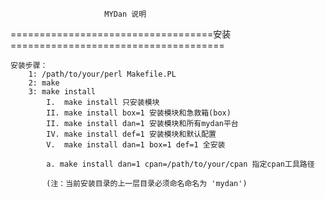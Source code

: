                          MYDan 说明


===================================安装=====================================

    安装步骤：
        1: /path/to/your/perl Makefile.PL
        2: make
        3: make install
            I.  make install 只安装模块
            II. make install box=1 安装模块和急救箱(box)
            II. make install dan=1 安装模块和所有mydan平台
            IV. make install def=1 安装模块和默认配置
            V.  make install dan=1 box=1 def=1 全安装

            a. make install dan=1 cpan=/path/to/your/cpan 指定cpan工具路径

            (注：当前安装目录的上一层目录必须命名命名为 'mydan')
